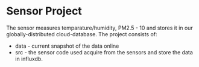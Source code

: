 # Sensor Project

The sensor measures temparature/humidity, PM2.5 - 10 and stores it in our globally-distributed cloud-database. The 
project consists of:
* data - current snapshot of the data online
* src - the sensor code used acquire from the sensors and store the data in influxdb.